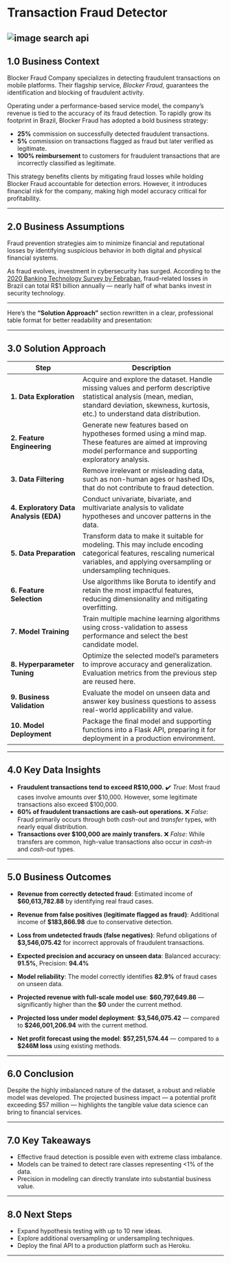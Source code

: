# Transaction Fraud Detector
![image search api](https://altoo.io/live01/wp-content/uploads/2024/01/transaction-banking.jpg.webp)
---
## 1.0 Business Context

Blocker Fraud Company specializes in detecting fraudulent transactions on mobile platforms. Their flagship service, *Blocker Fraud*, guarantees the identification and blocking of fraudulent activity.

Operating under a performance-based service model, the company’s revenue is tied to the accuracy of its fraud detection. To rapidly grow its footprint in Brazil, Blocker Fraud has adopted a bold business strategy:

* **25%** commission on successfully detected fraudulent transactions.
* **5%** commission on transactions flagged as fraud but later verified as legitimate.
* **100% reimbursement** to customers for fraudulent transactions that are incorrectly classified as legitimate.

This strategy benefits clients by mitigating fraud losses while holding Blocker Fraud accountable for detection errors. However, it introduces financial risk for the company, making high model accuracy critical for profitability.

---

## 2.0 Business Assumptions

Fraud prevention strategies aim to minimize financial and reputational losses by identifying suspicious behavior in both digital and physical financial systems.

As fraud evolves, investment in cybersecurity has surged. According to the [2020 Banking Technology Survey by Febraban](https://blog.simply.com.br/tecnologia-bancaria-2020/), fraud-related losses in Brazil can total R\$1 billion annually — nearly half of what banks invest in security technology.

---

Here’s the **“Solution Approach”** section rewritten in a clear, professional table format for better readability and presentation:

---

## 3.0 Solution Approach

| **Step**                               | **Description**                                                                                                                                                                                   |
| -------------------------------------- | ------------------------------------------------------------------------------------------------------------------------------------------------------------------------------------------------- |
| **1. Data Exploration**                | Acquire and explore the dataset. Handle missing values and perform descriptive statistical analysis (mean, median, standard deviation, skewness, kurtosis, etc.) to understand data distribution. |
| **2. Feature Engineering**             | Generate new features based on hypotheses formed using a mind map. These features are aimed at improving model performance and supporting exploratory analysis.                                   |
| **3. Data Filtering**                  | Remove irrelevant or misleading data, such as non-human ages or hashed IDs, that do not contribute to fraud detection.                                                                            |
| **4. Exploratory Data Analysis (EDA)** | Conduct univariate, bivariate, and multivariate analysis to validate hypotheses and uncover patterns in the data.                                                                                 |
| **5. Data Preparation**                | Transform data to make it suitable for modeling. This may include encoding categorical features, rescaling numerical variables, and applying oversampling or undersampling techniques.            |
| **6. Feature Selection**               | Use algorithms like Boruta to identify and retain the most impactful features, reducing dimensionality and mitigating overfitting.                                                                |
| **7. Model Training**                  | Train multiple machine learning algorithms using cross-validation to assess performance and select the best candidate model.                                                                      |
| **8. Hyperparameter Tuning**           | Optimize the selected model’s parameters to improve accuracy and generalization. Evaluation metrics from the previous step are reused here.                                                       |
| **9. Business Validation**             | Evaluate the model on unseen data and answer key business questions to assess real-world applicability and value.                                                                                 |
| **10. Model Deployment**               | Package the final model and supporting functions into a Flask API, preparing it for deployment in a production environment.                                                                       |

---

## 4.0 Key Data Insights

* **Fraudulent transactions tend to exceed R\$10,000.**
  ✔️ *True*: Most fraud cases involve amounts over \$10,000. However, some legitimate transactions also exceed \$100,000.
* **60% of fraudulent transactions are cash-out operations.**
  ❌ *False*: Fraud primarily occurs through both *cash-out* and *transfer* types, with nearly equal distribution.
* **Transactions over \$100,000 are mainly transfers.**
  ❌ *False*: While transfers are common, high-value transactions also occur in *cash-in* and *cash-out* types.
---

## 5.0 Business Outcomes

* **Revenue from correctly detected fraud**:
  Estimated income of **\$60,613,782.88** by identifying real fraud cases.

* **Revenue from false positives (legitimate flagged as fraud)**:
  Additional income of **\$183,866.98** due to conservative detection.

* **Loss from undetected frauds (false negatives)**:
  Refund obligations of **\$3,546,075.42** for incorrect approvals of fraudulent transactions.

* **Expected precision and accuracy on unseen data**:
  Balanced accuracy: **91.5%**, Precision: **94.4%**

* **Model reliability**:
  The model correctly identifies **82.9%** of fraud cases on unseen data.

* **Projected revenue with full-scale model use**:
  **\$60,797,649.86** — significantly higher than the **\$0** under the current method.

* **Projected loss under model deployment**:
  **\$3,546,075.42** — compared to **\$246,001,206.94** with the current method.

* **Net profit forecast using the model**:
  **\$57,251,574.44** — compared to a **\$246M loss** using existing methods.

---

## 6.0 Conclusion

Despite the highly imbalanced nature of the dataset, a robust and reliable model was developed. The projected business impact — a potential profit exceeding \$57 million — highlights the tangible value data science can bring to financial services.

---

## 7.0 Key Takeaways

* Effective fraud detection is possible even with extreme class imbalance.
* Models can be trained to detect rare classes representing <1% of the data.
* Precision in modeling can directly translate into substantial business value.

---

## 8.0 Next Steps

* Expand hypothesis testing with up to 10 new ideas.
* Explore additional oversampling or undersampling techniques.
* Deploy the final API to a production platform such as Heroku.

---

